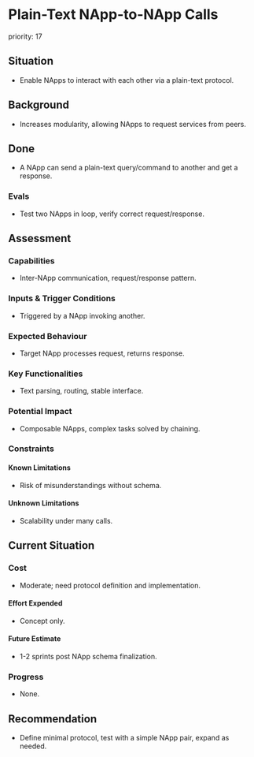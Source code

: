 # Plain-Text NApp-to-NApp Calls

priority: 17

## Situation

- Enable NApps to interact with each other via a plain-text protocol.

## Background

- Increases modularity, allowing NApps to request services from peers.

## Done

- A NApp can send a plain-text query/command to another and get a response.

### Evals

- Test two NApps in loop, verify correct request/response.

## Assessment

### Capabilities

- Inter-NApp communication, request/response pattern.

### Inputs & Trigger Conditions

- Triggered by a NApp invoking another.

### Expected Behaviour

- Target NApp processes request, returns response.

### Key Functionalities

- Text parsing, routing, stable interface.

### Potential Impact

- Composable NApps, complex tasks solved by chaining.

### Constraints

#### Known Limitations

- Risk of misunderstandings without schema.

#### Unknown Limitations

- Scalability under many calls.

## Current Situation

### Cost

- Moderate; need protocol definition and implementation.

#### Effort Expended

- Concept only.

#### Future Estimate

- 1-2 sprints post NApp schema finalization.

### Progress

- None.

## Recommendation

- Define minimal protocol, test with a simple NApp pair, expand as needed.
